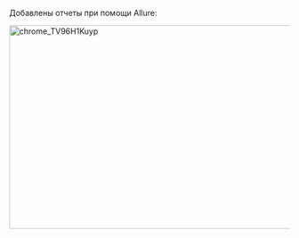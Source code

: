 Добавлены отчеты при помощи Allure:

<img width="694" height="365" alt="chrome_TV96H1Kuyp" src="https://github.com/user-attachments/assets/2515017b-2f37-4c37-b30a-eef8f129ec24" />
